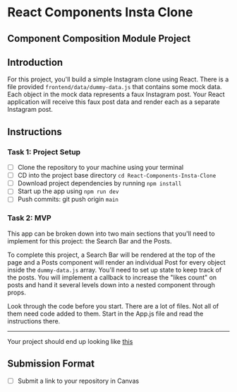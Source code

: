 # React Components Insta Clone

## Component Composition Module Project

## Introduction

For this project, you'll build a simple Instagram clone using React. There is a file provided `frontend/data/dummy-data.js` that contains some mock data. Each object in the mock data represents a faux Instagram post. Your React application will receive this faux post data and render each as a separate Instagram post.

## Instructions

### Task 1: Project Setup

- [ ]  Clone the repository to your machine using your terminal
- [ ]  CD into the project base directory `cd React-Components-Insta-Clone`
- [ ]  Download project dependencies by running `npm install`
- [ ]  Start up the app using `npm run dev`
- [ ]  Push commits: git push origin `main`

### Task 2: MVP

This app can be broken down into two main sections that you'll need to implement for this project: the Search Bar and the Posts. 

To complete this project, a Search Bar will be rendered at the top of the page and a Posts component will render an individual Post for every object inside the `dummy-data.js` array. You'll need to set up state to keep track of the posts. You will implement a callback to increase the "likes count" on posts and hand it several levels down into a nested component through props.

Look through the code before you start. There are a lot of files. Not all of them need code added to them. Start in the App.js file and read the instructions there.

---

Your project should end up looking like [this](./frontend/design-files/insta-clone.gif)

## Submission Format

- [ ] Submit a link to your repository in Canvas
